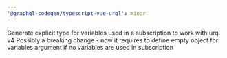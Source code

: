 ```yaml
---
'@graphql-codegen/typescript-vue-urql': minor
---
```


Generate explicit type for variables used in a subscription to work with urql v4
Possibly a breaking change - now it requires to define empty object for variables argument if no variables are used in subscription
